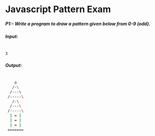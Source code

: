# Javascript Pattern Exam
##### P1:- Write a program to draw a pattern given below from 0-9 (odd). 

##### Input:
#
```sh
3
```
##### Output:
#
```sh
    o
   /-\
  /---\ 
 /-----\
   /-\
  /---\
 /-----\
  | = | 
  | = |
  | = |
 =======
```
